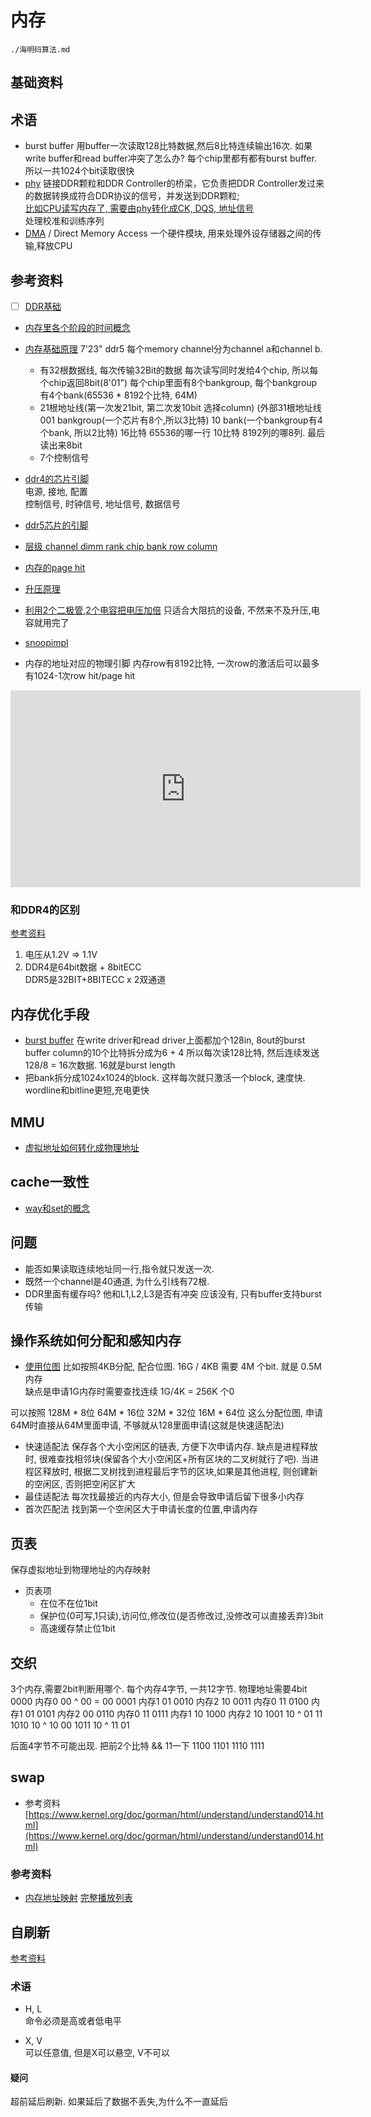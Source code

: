 # 内存
```{toctree}
./海明码算法.md
```

## 基础资料

## 术语
* burst buffer 用buffer一次读取128比特数据,然后8比特连续输出16次. 如果write buffer和read buffer冲突了怎么办?
每个chip里都有都有burst buffer. 所以一共1024个bit读取很快
* [phy](https://zhuanlan.zhihu.com/p/586431901)
链接DDR颗粒和DDR Controller的桥梁，它负责把DDR Controller发过来的数据转换成符合DDR协议的信号，并发送到DDR颗粒;  
[比如CPU读写内存了, 需要由phy转化成CK, DQS, 地址信号](https://zhuanlan.zhihu.com/p/32073601963)  
处理校准和训练序列  
* [DMA](https://blog.csdn.net/as480133937/article/details/104927922) / Direct Memory Access
一个硬件模块, 用来处理外设存储器之间的传输,释放CPU  

## 参考资料
* [ ] [DDR基础](https://nr-linux.com/DDR%E5%9F%BA%E7%A1%80)
* [内存里各个阶段的时间概念](https://zhuanlan.zhihu.com/p/597493380)
* [内存基础原理](https://www.youtube.com/watch?v=7J7X7aZvMXQ)
7'23" ddr5 每个memory channel分为channel a和channel b.
    * 有32根数据线, 每次传输32Bit的数据
    每次读写同时发给4个chip, 所以每个chip返回8bit(8'01")
    每个chip里面有8个bankgroup, 每个bankgroup有4个bank(65536 * 8192个比特, 64M)
    * 21根地址线(第一次发21bit, 第二次发10bit 选择column)
    (外部31根地址线 
    001 bankgroup(一个芯片有8个,所以3比特)
    10 bank(一个bankgroup有4个bank, 所以2比特)
    16比特 65536的哪一行
    10比特 8192列的哪8列. 最后读出来8bit
    * 7个控制信号
* [ddr4的芯片引脚](https://zhuanlan.zhihu.com/p/113187707)  
电源, 接地, 配置  
控制信号, 时钟信号, 地址信号, 数据信号  

* [ddr5芯片的引脚](https://blog.csdn.net/vagrant0407/article/details/139188259)
* [层级 channel dimm rank chip bank row column](https://blog.csdn.net/qq_50998481/article/details/139067027)
* [内存的page hit](https://www.youtube.com/watch?v=7J7X7aZvMXQ)

* [升压原理](https://www.youtube.com/watch?v=EhKEqi74yAQ)
* [利用2个二极管,2个电容把电压加倍](https://www.youtube.com/watch?v=1XKMFFTm-UY)
只适合大阻抗的设备, 不然来不及升压,电容就用完了

* [snoopimpl](https://www.cs.cmu.edu/afs/cs/academic/class/15418-s19/www/lectures/12_snoopimpl.pdf)

* 内存的地址对应的物理引脚
内存row有8192比特, 一次row的激活后可以最多有1024-1次row hit/page hit
<iframe width="560" height="315" src="https://www.youtube.com/embed/7J7X7aZvMXQ?si=WlQt_RygfSVnnTjL&amp;start=1528" title="YouTube video player" frameborder="0" allow="accelerometer; autoplay; clipboard-write; encrypted-media; gyroscope; picture-in-picture; web-share" referrerpolicy="strict-origin-when-cross-origin" allowfullscreen></iframe>

### 和DDR4的区别
[参考资料](https://www.youtube.com/watch?v=CG5ontMa8kw)
1. 电压从1.2V => 1.1V
2. DDR4是64bit数据 + 8bitECC  
DDR5是32BIT+8BITECC x 2双通道  

## 内存优化手段
* [burst buffer](https://youtu.be/7J7X7aZvMXQ?si=0TzCqB8cxA1c00WL&t=1792)
在write driver和read driver上面都加个128in, 8out的burst buffer
column的10个比特拆分成为6 + 4
所以每次读128比特, 然后连续发送 128/8 = 16次数据. 16就是burst length
* 把bank拆分成1024x1024的block. 这样每次就只激活一个block, 速度快. wordline和bitline更短,充电更快

## MMU
* [虚拟地址如何转化成物理地址](https://zhuanlan.zhihu.com/p/492106884)

## cache一致性
* [way和set的概念](https://stackoverflow.com/questions/21611058/difference-between-cache-way-and-cache-set)

## 问题
* 能否如果读取连续地址同一行,指令就只发送一次.
* 既然一个channel是40通道, 为什么引线有72根.
* DDR里面有缓存吗? 他和L1,L2,L3是否有冲突
应该没有, 只有buffer支持burst传输

## 操作系统如何分配和感知内存
* [使用位图](https://zhuanlan.zhihu.com/p/452415871)
比如按照4KB分配, 配合位图. 16G / 4KB 需要 4M 个bit. 就是 0.5M 内存  
缺点是申请1G内存时需要查找连续 1G/4K = 256K 个0  

可以按照
128M * 8位
64M * 16位
32M * 32位
16M * 64位
这么分配位图, 申请64M时直接从64M里面申请, 不够就从128里面申请(这就是快速适配法)

* 快速适配法
保存各个大小空闲区的链表, 方便下次申请内存. 缺点是进程释放时, 很难查找相邻块(保留各个大小空闲区+所有区块的二叉树就行了吧). 当进程区释放时, 根据二叉树找到进程最后字节的区块,如果是其他进程, 则创建新的空闲区, 否则把空闲区扩大
* 最佳适配法
每次找最接近的内存大小, 但是会导致申请后留下很多小内存
* 首次匹配法
找到第一个空闲区大于申请长度的位置,申请内存

## 页表
保存虚拟地址到物理地址的内存映射

* 页表项
    * 在位不在位1bit
    * 保护位(0可写,1只读),访问位,修改位(是否修改过,没修改可以直接丢弃)3bit
    * 高速缓存禁止位1bit

## 交织
3个内存,需要2bit判断用哪个. 每个内存4字节, 一共12字节. 物理地址需要4bit
0000  内存0 00 ^ 00 = 00
0001  内存1           01
0010  内存2           10
0011  内存0           11
0100  内存1           01
0101  内存2           00
0110  内存0           11
0111  内存1           10
1000  内存2           10
1001        10 ^ 01   11
1010        10 ^ 10   00
1011        10 ^ 11   01

后面4字节不可能出现. 把前2个比特 && 11一下
1100
1101
1110
1111

## swap
* 参考资料
[https://www.kernel.org/doc/gorman/html/understand/understand014.html](https://www.kernel.org/doc/gorman/html/understand/understand014.html)

### 参考资料
* [内存地址映射](https://www.youtube.com/watch?v=-xtWsQvOcjo) [完整播放列表](https://www.youtube.com/playlist?list=PLTd6ceoshpreE_xQfQ-akUMU1sEtthFdB)

## 自刷新
[参考资料](https://digitalasic.design/2021/01/10/ddr-%e5%ad%a6%e4%b9%a0%e6%97%b6%e9%97%b4-part-b-1%ef%bc%9adram-%e5%88%b7%e6%96%b0/)

### 术语
* H, L  
命令必须是高或者低电平

* X, V  
可以任意值, 但是X可以悬空, V不可以

#### 疑问
超前延后刷新. 如果延后了数据不丢失,为什么不一直延后
